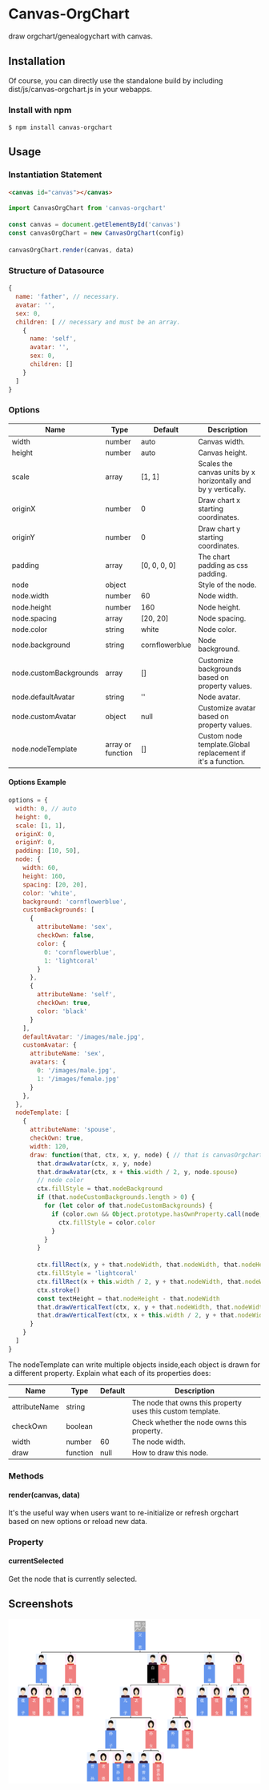 # Canvas-OrgChart
draw orgchart/genealogychart with canvas.

## Installation
Of course, you can directly use the standalone build by including dist/js/canvas-orgchart.js in your webapps.

### Install with npm
```
$ npm install canvas-orgchart
```

## Usage

### Instantiation Statement
```html
<canvas id="canvas"></canvas>
```

```js
import CanvasOrgChart from 'canvas-orgchart'

const canvas = document.getElementById('canvas')
const canvasOrgChart = new CanvasOrgChart(config)

canvasOrgChart.render(canvas, data)
```

### Structure of Datasource
```js
{
  name: 'father', // necessary.
  avatar: '',
  sex: 0,
  children: [ // necessary and must be an array.
    {
      name: 'self',
      avatar: '',
      sex: 0,
      children: []
    }
  ]
}
```

### Options
|       Name      |       Type      |    Default    |                    Description                   |
| --------------- | --------------- | ------------- | ------------------------------------------------ |
| width           | number          | auto          | Canvas width.                                    |
| height          | number          | auto          | Canvas height.                                   |
| scale           | array           | [1, 1]        | Scales the canvas units by x horizontally and by y vertically. |
| originX         | number          | 0             | Draw chart x starting coordinates.               |
| originY         | number          | 0             | Draw chart y starting coordinates.               |
| padding         | array           | [0, 0, 0, 0]  | The chart padding as css padding.                |
| node            | object          |               | Style of the node.                               |
| node.width      | number          | 60            | Node width.                                      |
| node.height     | number          | 160           | Node height.                                     |
| node.spacing    | array           | [20, 20]      | Node spacing.                                    |
| node.color      | string          | white         | Node color.                                      |
| node.background | string          | cornflowerblue| Node background.                                 |
| node.customBackgrounds | array    | []            | Customize backgrounds based on property values.  |
| node.defaultAvatar | string       | ''            | Node avatar.                                     |
| node.customAvatar  | object       | null          | Customize avatar based on property values.       |
| node.nodeTemplate  | array or function | []       | Custom node template.Global replacement if it's a function. |

#### Options Example
```js
options = {
  width: 0, // auto
  height: 0,
  scale: [1, 1],
  originX: 0,
  originY: 0,
  padding: [10, 50],
  node: {
    width: 60,
    height: 160,
    spacing: [20, 20],
    color: 'white',
    background: 'cornflowerblue',
    customBackgrounds: [
      {
        attributeName: 'sex',
        checkOwn: false,
        color: {
          0: 'cornflowerblue',
          1: 'lightcoral'
        }
      },
      {
        attributeName: 'self',
        checkOwn: true,
        color: 'black'
      }
    ],
    defaultAvatar: '/images/male.jpg',
    customAvatar: {
      attributeName: 'sex',
      avatars: {
        0: '/images/male.jpg',
        1: '/images/female.jpg'
      }
    },
  },
  nodeTemplate: [
    {
      attributeName: 'spouse',
      checkOwn: true,
      width: 120,
      draw: function(that, ctx, x, y, node) { // that is canvasOrgchart instance, x and y is node upper-left coordinates
        that.drawAvatar(ctx, x, y, node)
        that.drawAvatar(ctx, x + this.width / 2, y, node.spouse)
        // node color
        ctx.fillStyle = that.nodeBackground
        if (that.nodeCustomBackgrounds.length > 0) {
          for (let color of that.nodeCustomBackgrounds) {
            if (color.own && Object.prototype.hasOwnProperty.call(node, color.attributeName) || node[color.attributeName]) {
              ctx.fillStyle = color.color
            }
          }
        }
      
        ctx.fillRect(x, y + that.nodeWidth, that.nodeWidth, that.nodeHeight - that.nodeWidth)
        ctx.fillStyle = 'lightcoral'
        ctx.fillRect(x + this.width / 2, y + that.nodeWidth, that.nodeWidth, that.nodeHeight - that.nodeWidth)
        ctx.stroke()
        const textHeight = that.nodeHeight - that.nodeWidth
        that.drawVerticalText(ctx, x, y + that.nodeWidth, that.nodeWidth, textHeight, node.name)
        that.drawVerticalText(ctx, x + this.width / 2, y + that.nodeWidth, that.nodeWidth, textHeight, node.spouse.name)
      }
    }
  ]
}
```
The nodeTemplate can write multiple objects inside,each object is drawn for a different property.
Explain what each of its properties does:

|      Name     |      Type     |    Default    |                    Description                   |
| ------------- | ------------- | ------------- | ------------------------------------------------ |
| attributeName | string        |               | The node that owns this property uses this custom template.   |
| checkOwn      | boolean       |               | Check whether the node owns this property.       |
| width         | number        | 60            | The node width.                                  |
| draw          | function      | null          | How to draw this node.                           |

### Methods

#### render(canvas, data)
It's the useful way when users want to re-initialize or refresh orgchart based on new options or reload new data.

### Property

#### currentSelected
Get the node that is currently selected.

## Screenshots
![](./screenshots/canvas-orgchart.png)
